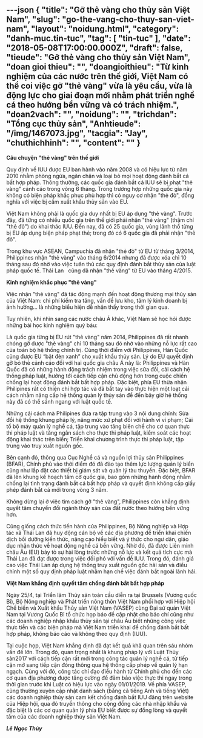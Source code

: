 ---json
{
    "title": "Gỡ thẻ vàng cho thủy sản Việt Nam",
    "slug": "go-the-vang-cho-thuy-san-viet-nam",
    "layout": "noidung.html",
    "category": "danh-muc.tin-tuc",
    "tag": [
        "tin-tuc"
    ],
    "date": "2018-05-08T17:00:00.000Z",
    "draft": false,
    "tieude": "Gỡ thẻ vàng cho thủy sản Việt Nam",
    "doan gioi thieu": "",
    "doangioithieu": "Từ kinh nghiệm của các nước trên thế giới, Việt Nam có thể coi việc gỡ \"thẻ vàng\" vừa là yêu cầu, vừa là động lực cho giai đoạn mới nhằm phát triển nghề cá theo hướng bền vững và có trách nhiệm.",
    "doan2vach": "",
    "noidung": "",
    "trichdan": "Tổng cục thủy sản",
    "Anhtieude": "/img/1467073.jpg",
    "tacgia": "Jay",
    "chuthichhinh": "",
    "__content__": ""
}
---
<p><span style="font-size:14px"><strong>C&acirc;u chuyện &quot;thẻ v&agrave;ng&quot; tr&ecirc;n thế giới</strong></span></p>

<p><span style="font-size:14px">Quy định về IUU được EU ban h&agrave;nh v&agrave;o năm 2008 v&agrave; c&oacute; hiệu lực từ năm 2010 nhằm ph&ograve;ng ngừa, ngăn chặn v&agrave; loại bỏ mọi hoạt động đ&aacute;nh bắt c&aacute; bất hợp ph&aacute;p. Th&ocirc;ng thường, c&aacute;c quốc gia đ&aacute;nh bắt c&aacute; IUU sẽ bị phạt &quot;thẻ v&agrave;ng&quot; cảnh c&aacute;o trong v&ograve;ng 6 th&aacute;ng. Trong trường hợp những quốc gia n&agrave;y kh&ocirc;ng c&oacute; biện ph&aacute;p khắc phục ph&ugrave; hợp th&igrave; c&oacute; nguy cơ nhận &quot;thẻ đỏ&quot;, đồng nghĩa với việc bị cấm xuất khẩu thủy sản v&agrave;o EU.</span></p>

<p><span style="font-size:14px">Việt Nam kh&ocirc;ng phải l&agrave; quốc gia duy nhất bị EU &aacute;p dụng &quot;thẻ v&agrave;ng&quot;. Trước đ&acirc;y, đ&atilde; từng c&oacute; nhiều quốc gia tr&ecirc;n thế giới phải nhận &quot;thẻ v&agrave;ng&quot; (thậm ch&iacute; &quot;thẻ đỏ&quot;) do khai th&aacute;c IUU. Đến nay, đ&atilde; c&oacute; 25 quốc gia, v&ugrave;ng l&atilde;nh thổ từng bị EU &aacute;p dụng biện ph&aacute;p phạt thẻ; trong đ&oacute; c&oacute; 6 quốc gia đ&atilde; phải nhận &quot;thẻ đỏ&quot;.</span></p>

<p><span style="font-size:14px">Trong khu vực ASEAN, Campuchia đ&atilde; nhận &quot;thẻ đỏ&quot; từ EU từ th&aacute;ng 3/2014, Philippines nhận &quot;thẻ v&agrave;ng&quot; v&agrave;o th&aacute;ng 6/2014 nhưng đ&atilde; được x&oacute;a chỉ 10 th&aacute;ng sau đ&oacute; nhờ v&agrave;o việc tu&acirc;n thủ c&aacute;c quy định đ&aacute;nh bắt thủy sản của luật ph&aacute;p quốc tế. Th&aacute;i Lan &nbsp;&nbsp;cũng đ&atilde; nhận &quot;thẻ v&agrave;ng&quot; từ EU v&agrave;o th&aacute;ng 4/2015.</span></p>

<p><span style="font-size:14px"><strong>Kinh nghiệm khắc phục &quot;thẻ v&agrave;ng&quot;</strong></span></p>

<p><span style="font-size:14px">Việc nhận &quot;thẻ v&agrave;ng&quot; đ&atilde; t&aacute;c động mạnh đến hoạt động thương mại thủy sản của Việt Nam: chi ph&iacute; kiểm tra tăng, vấn đề lưu kho, t&acirc;m l&yacute; kinh doanh bị ảnh hưởng&hellip; l&agrave; những biểu hiện dễ nhận thấy trong thời gian qua.</span></p>

<p><span style="font-size:14px">Tuy nhi&ecirc;n, khi nh&igrave;n sang c&aacute;c nước ch&acirc;u &Aacute; kh&aacute;c, Việt Nam sẽ học hỏi được những b&agrave;i học kinh nghiệm qu&yacute; b&aacute;u:</span></p>

<p><span style="font-size:14px">L&agrave; quốc gia từng bị EU r&uacute;t &quot;thẻ v&agrave;ng&quot; năm 2014, Philippines đ&atilde; rất nhanh ch&oacute;ng gỡ được &quot;thẻ v&agrave;ng&quot; chỉ 10 th&aacute;ng sau đ&oacute; nhờ v&agrave;o những nỗ lực rất cao của to&agrave;n bộ hệ thống ch&iacute;nh trị. C&ugrave;ng thời điểm với Philippines, H&agrave;n Quốc cũng được EU &ldquo;bật đ&egrave;n xanh&rdquo; cho xuất khẩu thủy sản. L&yacute; do EU quyết định gỡ bỏ thẻ cảnh c&aacute;o đối với hai quốc gia ch&acirc;u &Aacute; n&agrave;y l&agrave;: Philippines v&agrave; H&agrave;n Quốc đ&atilde; c&oacute; những h&agrave;nh động tr&aacute;ch nhiệm trong việc sửa đổi, cải c&aacute;ch hệ thống ph&aacute;p luật, hướng tới c&aacute;ch tiếp cận chủ động hơn trong cuộc chiến chống lại hoạt động đ&aacute;nh bắt bất hợp ph&aacute;p. Đặc biệt, ph&iacute;a EU thừa nhận Philipines rất c&oacute; thiện ch&iacute; hợp t&aacute;c v&agrave; đ&atilde; bắt tay v&agrave;o thực hiện một loạt cải c&aacute;ch nhằm n&acirc;ng cấp hệ thống quản l&yacute; thủy sản để đến b&acirc;y giờ hệ thống n&agrave;y đ&atilde; c&oacute; thể s&aacute;nh ngang với luật quốc tế.</span></p>

<p><span style="font-size:14px">Những cải c&aacute;ch m&agrave; Philipines đưa ra tập trung v&agrave;o 3 nội dung ch&iacute;nh: Sửa đổi hệ thống khung ph&aacute;p l&yacute;, n&acirc;ng mức xử phạt đối với h&agrave;nh vi vi phạm; Cải tổ bộ m&aacute;y quản l&yacute; nghề c&aacute;, tập trung v&agrave;o tăng bi&ecirc;n chế cho cơ quan thực thi ph&aacute;p luật v&agrave; tăng ng&acirc;n s&aacute;ch cho thực thi ph&aacute;p luật, kiểm so&aacute;t c&aacute;c hoạt động khai th&aacute;c tr&ecirc;n biển; Triển khai chương tr&igrave;nh thực thi ph&aacute;p luật, tập trung v&agrave;o truy xuất nguồn gốc.</span></p>

<p><span style="font-size:14px">B&ecirc;n cạnh đ&oacute;, th&ocirc;ng qua Cục Nghề c&aacute; v&agrave; nguồn lợi thủy sản Philippines (BFAR), Ch&iacute;nh phủ v&agrave;o thời điểm đ&oacute; đ&atilde; đ&agrave;o tạo th&ecirc;m lực lượng quản l&yacute; biển cũng như lắp đặt c&aacute;c thiết bị gi&aacute;m s&aacute;t v&agrave; quản l&yacute; t&agrave;u thuyền. Đặc biệt, BFAR đ&atilde; l&ecirc;n khung kế hoạch tầm cỡ quốc gia, bao gồm những h&agrave;nh động nhằm chống lại t&igrave;nh trạng đ&aacute;nh bắt c&aacute; bất hợp ph&aacute;p v&agrave; quyết định kh&ocirc;ng cấp giấy ph&eacute;p đ&aacute;nh bắt c&aacute; mới trong v&ograve;ng 3 năm.</span></p>

<p><span style="font-size:14px">Kh&ocirc;ng dừng lại ở việc t&igrave;m c&aacute;ch gỡ &quot;thẻ v&agrave;ng&quot;, Philippines c&ograve;n khẳng định quyết t&acirc;m chuyển đổi ng&agrave;nh thủy sản của đất nước theo hướng bền vững hơn.</span></p>

<p><span style="font-size:14px">Cũng giống c&aacute;ch thức tiến h&agrave;nh của Philippines, Bộ N&ocirc;ng nghiệp v&agrave; Hợp t&aacute;c x&atilde; Th&aacute;i Lan đ&atilde; huy động c&aacute;n bộ về c&aacute;c địa phương để triển khai chiến dịch bồi dưỡng kiến thức, n&acirc;ng cao hiểu biết v&agrave; &yacute; thức cho ngư d&acirc;n, gi&aacute;o dục nhận thức về hoạt động nghề c&aacute; bền vững. Nhờ đ&oacute;, đ&atilde; được Li&ecirc;n minh ch&acirc;u &Acirc;u (EU) b&agrave;y tỏ sự h&agrave;i l&ograve;ng trước những nỗ lực v&agrave; kết quả t&iacute;ch cực m&agrave; Th&aacute;i Lan đ&atilde; đạt được trong việc đối ph&oacute; với vấn đề IUU. Trong đ&oacute;, đ&aacute;nh gi&aacute; cao việc Th&aacute;i Lan &aacute;p dụng hệ thống truy xuất nguồn gốc hải sản v&agrave; điều chỉnh một số quy định ph&aacute;p luật nhằm hạn chế việc đ&aacute;nh bắt ngo&agrave;i l&atilde;nh hải.</span></p>

<p><span style="font-size:14px"><strong>Việt Nam khẳng định quyết t&acirc;m chống đ&aacute;nh bắt bất hợp ph&aacute;p</strong></span></p>

<p><span style="font-size:14px">Ng&agrave;y 25/4, tại Triển l&atilde;m Thủy sản to&agrave;n cầu diễn ra tại Brussels (Vương quốc Bỉ), Bộ N&ocirc;ng nghiệp v&agrave; Ph&aacute;t triển n&ocirc;ng th&ocirc;n Việt Nam phối hợp với Hiệp hội Chế biến v&agrave; Xuất khẩu Thủy sản Việt Nam (VASEP) c&ugrave;ng Đại sứ qu&aacute;n Việt Nam tại Vương Quốc Bỉ tổ chức họp b&aacute;o để cập nhật cho b&aacute;o ch&iacute; cũng như c&aacute;c doanh nghiệp nhập khẩu thủy sản tại ch&acirc;u &Acirc;u biết những c&ocirc;ng việc thực tiễn v&agrave; c&aacute;c biện ph&aacute;p m&agrave; Việt Nam triển khai để chống đ&aacute;nh bắt bất hợp ph&aacute;p, kh&ocirc;ng b&aacute;o c&aacute;o v&agrave; kh&ocirc;ng theo quy định (IUU).&nbsp;</span></p>

<p><span style="font-size:14px">Tại cuộc họp, Việt Nam khẳng định đ&atilde; đạt kết quả khả quan tr&ecirc;n s&aacute;u nh&oacute;m vấn đề lớn. Trong đ&oacute;, quan trọng nhất l&agrave; khung ph&aacute;p l&yacute; với Luật Thủy sản2017 với c&aacute;ch tiếp cận rất mới trong c&ocirc;ng t&aacute;c quản l&yacute; nghề c&aacute;, từ tiếp cận mở sang tiếp cận đ&oacute;ng th&ocirc;ng qua hệ thống cấp ph&eacute;p về quản l&yacute; hạn ngạch. C&ugrave;ng với đ&oacute;, c&ocirc;ng t&aacute;c chỉ đạo điều h&agrave;nh từ Ch&iacute;nh phủ cho đến c&aacute;c cơ quan địa phương được tăng cường để đảm bảo việc thực thi ngay trong thời gian trước khi Luật c&oacute; hiệu lực v&agrave;o ng&agrave;y 01/01/2019. Về ph&iacute;a VASEP, cũng thường xuy&ecirc;n cập nhật danh s&aacute;ch (bằng cả tiếng Anh v&agrave; tiếng Việt) c&aacute;c doanh nghiệp thủy sản cam kết chống đ&aacute;nh bắt IUU đăng tr&ecirc;n website của Hiệp hội, qua đ&oacute; truyền th&ocirc;ng cho cộng đồng c&aacute;c nh&agrave; nhập khẩu v&agrave; đặc biệt l&agrave; c&aacute;c cơ quan quản l&yacute; ph&iacute;a EU biết được sự đồng l&ograve;ng v&agrave; quyết t&acirc;m của c&aacute;c doanh nghiệp thủy sản Việt Nam.</span></p>

<p><span style="font-size:14px"><strong><em>L&ecirc; Ngọc Th&uacute;y</em></strong></span></p>
